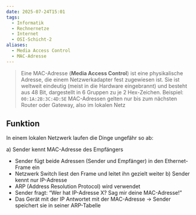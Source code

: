 ```yaml
---
date: 2025-07-24T15:01
tags:
  - Informatik
  - Rechnernetze
  - Internet
  - OSI-Schicht-2
aliases:
  - Media Access Control
  - MAC-Adresse
---
```

>  Eine MAC-Adresse (**Media Access Control**) ist eine physikalische Adresse, die einem Netzwerkadapter fest zugewiesen ist.
>  Sie ist weltweit eindeutig (meist in die Hardware eingebrannt) und besteht aus 48 Bit, dargestellt in 6 Gruppen zu je 2 Hex-Zeichen. Beispiel: <code>00:1A:2B:3C:4D:5E</code>
>  MAC-Adressen gelten nur bis zum nächsten Router oder Gateway, also im lokalen Netz

## Funktion
In einem lokalen Netzwerk laufen die Dinge ungefähr so ab:

a) Sender kennt MAC-Adresse des Empfängers
- Sender fügt beide Adressen (Sender und Empfänger) in den Ethernet-Frame ein
- Netzwerk Switch liest den Frame und leitet ihn gezielt weiter
b) Sender kennt nur IP-Adresse
- ARP (Address Resolution Protocol) wird verwendet
- Sender fragt: “Wer hat IP-Adresse X? Sag mir deine MAC-Adresse!”
- Das Gerät mit der IP Antwortet mit der MAC-Adresse → Sender speichert sie in seiner ARP-Tabelle

